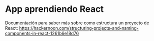 # App aprendiendo React

Documentación para saber más sobre como estructura un proyecto de React: https://hackernoon.com/structuring-projects-and-naming-components-in-react-1261b6e18d76